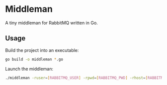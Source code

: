 # Middleman

A tiny middleman for RabbitMQ written in Go.

## Usage

Build the project into an executable:

```sh
go build -o middleman *.go
```

Launch the middleman:

```sh
./middleman -ruser=[RABBITMQ_USER] -rpwd=[RABBITMQ_PWD] -rhost=[RABBITMQ_HOSTNAME] -rport=[RABBITMQ_PORT]
```
